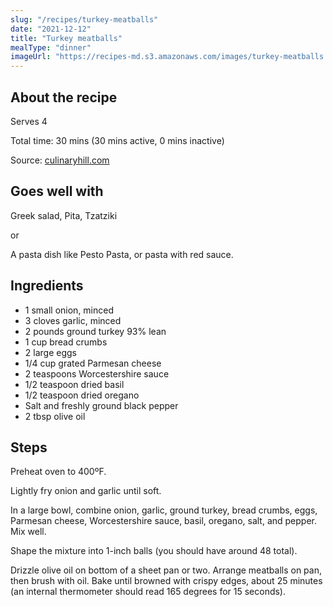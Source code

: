 ```yaml
---
slug: "/recipes/turkey-meatballs"
date: "2021-12-12"
title: "Turkey meatballs"
mealType: "dinner"
imageUrl: "https://recipes-md.s3.amazonaws.com/images/turkey-meatballs.jpeg"
---
```


## About the recipe

Serves 4

Total time: 30 mins (30 mins active, 0 mins inactive)

Source: [culinaryhill.com](https://www.culinaryhill.com/turkey-meatballs/)

## Goes well with

Greek salad, Pita, Tzatziki

or

A pasta dish like Pesto Pasta, or pasta with red sauce.

## Ingredients

- 1 small onion, minced
- 3 cloves garlic, minced
- 2 pounds ground turkey 93% lean
- 1 cup bread crumbs
- 2 large eggs
- 1/4 cup grated Parmesan cheese
- 2 teaspoons Worcestershire sauce
- 1/2 teaspoon dried basil
- 1/2 teaspoon dried oregano
- Salt and freshly ground black pepper
- 2 tbsp olive oil

## Steps

Preheat oven to 400ºF.

Lightly fry onion and garlic until soft.

In a large bowl, combine onion, garlic, ground turkey, bread crumbs, eggs, Parmesan cheese, Worcestershire sauce, basil, oregano, salt, and pepper. Mix well.

Shape the mixture into 1-inch balls (you should have around 48 total).

Drizzle olive oil on bottom of a sheet pan or two. Arrange meatballs on pan, then brush with oil. Bake until browned with crispy edges, about 25 minutes (an internal thermometer should read 165 degrees for 15 seconds).
